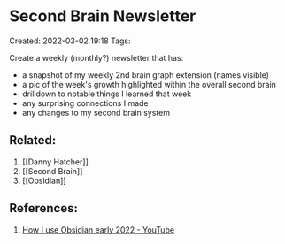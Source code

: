# Second Brain Newsletter
Created: 2022-03-02 19:18
Tags:

Create a weekly (monthly?) newsletter that has:

- a snapshot of my weekly 2nd brain graph extension (names visible)
- a pic of the week's growth highlighted within the overall second brain
- drilldown to notable things I learned that week
- any surprising connections I made
- any changes to my second brain system



## Related:
1. [[Danny Hatcher]]
2. [[Second Brain]]
3. [[Obsidian]]

## References:
1. [How I use Obsidian early 2022 - YouTube](https://www.youtube.com/watch?v=SBskOKpXsTA)